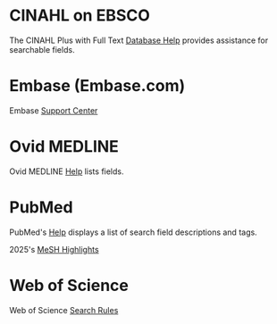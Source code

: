 # CINAHL on EBSCO

The CINAHL Plus with Full Text [Database Help](https://support.ebsco.com/help/?int=ehost&lang=en&feature_id=Databases&TOC_ID=Always&SI=0&BU=0&GU=1&PS=0&ver=live&dbs=rzhjnh,rzh#C) provides assistance for searchable fields.

# Embase (Embase.com)

Embase [Support Center](https://service.elsevier.com/app/home/supporthub/embase/)
# Ovid MEDLINE

Ovid MEDLINE [Help](https://ospguides.ovid.com/OSPguides/medline.htm#search) lists fields.

# PubMed 

PubMed's [Help](https://pubmed.ncbi.nlm.nih.gov/help/#search-tags) displays a list of search field descriptions and tags.

2025's [MeSH Highlights](https://www.nlm.nih.gov/oet/ed/mesh/2025/mesh_highlights.html)

# Web of Science

Web of Science [Search Rules](https://webofscience.help.clarivate.com/en-us/Content/search-rules.htm)


